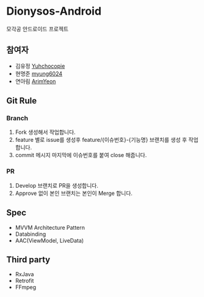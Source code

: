 # Dionysos-Android
모각공 안드로이드 프로젝트 

## 참여자

- 김유정 [Yuhchocopie](https://github.com/yuchocopie)
- 현명준 [myung6024](https://github.com/myung6024)
- 연아림 [ArimYeon](https://github.com/ArimYeon)

## Git Rule

### Branch

1. Fork 생성해서 작업합니다.
2. feature 별로 issue를 생성후 feature/{이슈번호}-{기능명} 브랜치를 생성 후 작업합니다.
3. commit 메시지 마지막에 이슈번호를 붙여 close 해줍니다.

### PR

1. Develop 브랜치로 PR을 생성합니다.
2. Approve 없이 본인 브랜치는 본인이 Merge 합니다.

## Spec

- MVVM Architecture Pattern
- Databinding
- AAC(ViewModel, LiveData)

## Third party

- RxJava
- Retrofit
- FFmpeg

